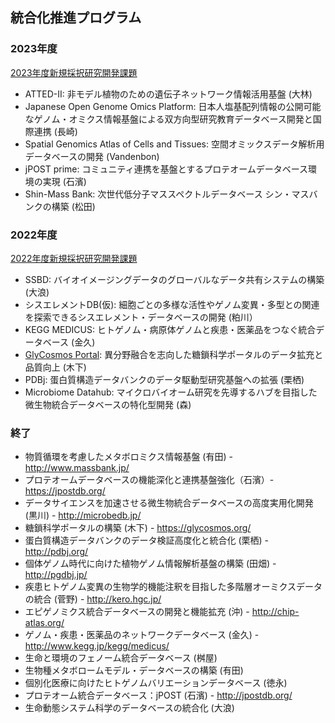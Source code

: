 ## 統合化推進プログラム

### 2023年度

[2023年度新規採択研究開発課題](https://www.jst.go.jp/pr/info/info1609/pdf/info1609.pdf)

* ATTED-II: 非モデル植物のための遺伝子ネットワーク情報活用基盤 (大林)
* Japanese Open Genome Omics Platform: 日本人塩基配列情報の公開可能なゲノム・オミクス情報基盤による双方向型研究教育データベース開発と国際連携 (長崎)
* Spatial Genomics Atlas of Cells and Tissues: 空間オミックスデータ解析用データベースの開発 (Vandenbon)
* jPOST prime: コミュニティ連携を基盤とするプロテオームデータベース環境の実現 (石濱)
* Shin-Mass Bank: 次世代低分子マススペクトルデータベース シン・マスバンクの構築 (松田)

### 2022年度

[2022年度新規採択研究開発課題](https://biosciencedbc.jp/news/20220401-03.html)

* SSBD: バイオイメージングデータのグローバルなデータ共有システムの構築 (大浪)
* シスエレメントDB(仮): 細胞ごとの多様な活性やゲノム変異・多型との関連を探索できるシスエレメント・データベースの開発 (粕川）
* KEGG MEDICUS: ヒトゲノム・病原体ゲノムと疾患・医薬品をつなぐ統合データベース (金久)
* [GlyCosmos Portal](Glyco): 異分野融合を志向した糖鎖科学ポータルのデータ拡充と品質向上	 (木下)
* PDBj: 蛋白質構造データバンクのデータ駆動型研究基盤への拡張 (栗栖)
* Microbiome Datahub: マイクロバイオーム研究を先導するハブを目指した微生物統合データベースの特化型開発 (森)


### 終了

*  物質循環を考慮したメタボロミクス情報基盤 (有田) - http://www.massbank.jp/
* プロテオームデータベースの機能深化と連携基盤強化（石濱）- https://jpostdb.org/
* データサイエンスを加速させる微生物統合データベースの高度実用化開発 (黒川) - http://microbedb.jp/
* 糖鎖科学ポータルの構築 (木下) - https://glycosmos.org/
* 蛋白質構造データバンクのデータ検証高度化と統合化 (栗栖) - http://pdbj.org/
* 個体ゲノム時代に向けた植物ゲノム情報解析基盤の構築 (田畑) - http://pgdbj.jp/
* 疾患ヒトゲノム変異の生物学的機能注釈を目指した多階層オーミクスデータの統合 (菅野) - http://kero.hgc.jp/
* エピゲノミクス統合データベースの開発と機能拡充 (沖) - http://chip-atlas.org/
* ゲノム・疾患・医薬品のネットワークデータベース (金久) - http://www.kegg.jp/kegg/medicus/
* 生命と環境のフェノーム統合データベース (桝屋)
* 生物種メタボロームモデル・データベースの構築 (有田)
* 個別化医療に向けたヒトゲノムバリエーションデータベース (徳永)
* プロテオーム統合データベース：jPOST (石濱) - http://jpostdb.org/
* 生命動態システム科学のデータベースの統合化 (大浪)

